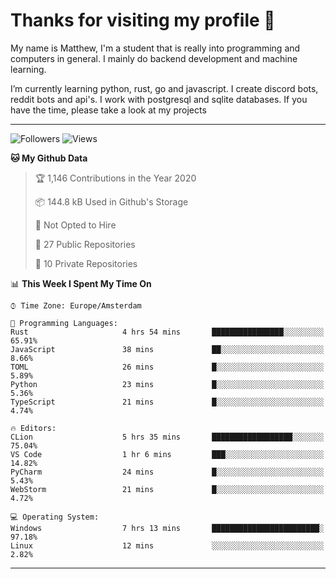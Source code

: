 # Thanks for visiting my profile 👋
My name is Matthew, I'm a student that is really into programming and computers in general. I mainly do backend development and machine learning.


I’m currently learning python, rust, go and javascript. I create discord bots, reddit bots and api's. I work with postgresql and sqlite databases. If you have the time, please take a look at my projects

---
![Followers](https://img.shields.io/github/followers/DankDumpster?style=social)
![Views](https://komarev.com/ghpvc/?username=DankDumpster&style=flat-square&color=green)
<!--START_SECTION:waka-->
**🐱 My Github Data** 

> 🏆 1,146 Contributions in the Year 2020
 > 
> 📦 144.8 kB Used in Github's Storage 
 > 
> 🚫 Not Opted to Hire
 > 
> 📜 27 Public Repositories
 > 
> 🔑 10 Private Repositories 

📊 **This Week I Spent My Time On** 

```text
⌚︎ Time Zone: Europe/Amsterdam

💬 Programming Languages: 
Rust                     4 hrs 54 mins       ████████████████░░░░░░░░░   65.91% 
JavaScript               38 mins             ██░░░░░░░░░░░░░░░░░░░░░░░   8.66% 
TOML                     26 mins             █░░░░░░░░░░░░░░░░░░░░░░░░   5.89% 
Python                   23 mins             █░░░░░░░░░░░░░░░░░░░░░░░░   5.36% 
TypeScript               21 mins             █░░░░░░░░░░░░░░░░░░░░░░░░   4.74%

🔥 Editors: 
CLion                    5 hrs 35 mins       ██████████████████░░░░░░░   75.04% 
VS Code                  1 hr 6 mins         ███░░░░░░░░░░░░░░░░░░░░░░   14.82% 
PyCharm                  24 mins             █░░░░░░░░░░░░░░░░░░░░░░░░   5.43% 
WebStorm                 21 mins             █░░░░░░░░░░░░░░░░░░░░░░░░   4.72%

💻 Operating System: 
Windows                  7 hrs 13 mins       ████████████████████████░   97.18% 
Linux                    12 mins             ░░░░░░░░░░░░░░░░░░░░░░░░░   2.82%

```


<!--END_SECTION:waka-->
-------
